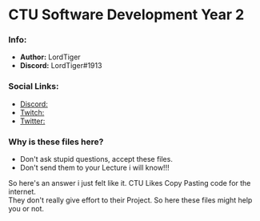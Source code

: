 # CTU Software Development Year 2

### Info:
- **Author:** LordTiger
- **Discord:** LordTiger#1913

### Social Links:
- [Discord:](https://discord.gg/6qkYQ94dBQ)
- [Twitch:](https://www.twitch.tv/mlordtiger)
- [Twitter:](https://twitter.com/MLordTiger)

### Why is these files here?
- Don't ask stupid questions, accept these files.
- Don't send them to your Lecture i will know!!!

So here's an answer i just felt like it. CTU Likes Copy Pasting code for the internet.  
They don't really give effort to their Project. So here these files might help you or not.
